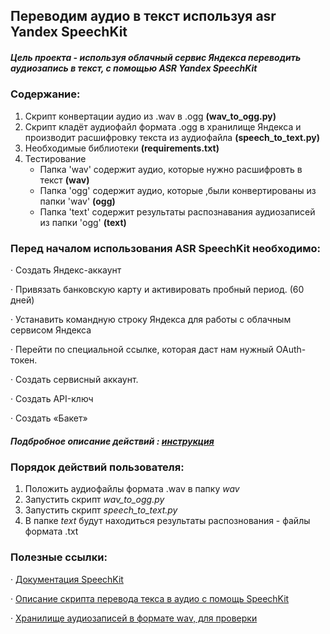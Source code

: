 ## Переводим аудио в текст используя asr Yandex SpeechKit

##### Цель проекта - используя облачный сервис Яндекса переводить аудиозапись в текст, с помощью *ASR Yandex SpeechKit*

### Содержание:
1. Скрипт конвертации аудио из .wav в .ogg **(wav_to_ogg.py)**
2. Скрипт кладёт аудиофайл формата .ogg в хранилище Яндекса и  производит расшифровку текста из аудиофайла **(speech_to_text.py)**
3. Необходимые библиотеки **(requirements.txt)**
4. Тестирование 
    * Папка 'wav' содержит аудио, которые нужно расшифровть в текст **(wav)** 
    * Папка 'ogg' содержит аудио, которые ,были конвертированы из папки 'wav' **(ogg)**
    * Папка 'text' содержит результаты распознавания аудиозаписей из папки 'ogg' **(text)**

### Перед началом использования ASR SpeechKit необходимо:
· Создать Яндекс-аккаунт

· Привязать банковскую карту и активировать пробный период. (60 дней)

· Устанавить командную строку Яндекса для работы с облачным сервисом Яндекса 

· Перейти по специальной ссылке, которая даст нам нужный OAuth-токен.

· Создать сервисный аккаунт.

· Создать API-ключ

· Создать «Бакет»

##### Подбробное описание действий : [инструкция](https://thecode.media/stt-cloud/)

### Порядок действий пользователя:
1. Положить аудиофайлы формата .wav в папку *wav*
2. Запустить скрипт *wav_to_ogg.py*
3. Запустить скрипт *speech_to_text.py*
4. В папке *text* будут находиться результаты распознования - файлы формата .txt 



### Полезные ссылки: 

· [Документация SpeechKit](https://cloud.yandex.ru/docs/speechkit/stt/)

· [Описание скрипта перевода текса в аудио с помощь SpeechKit](https://thecode.media/stt-python/)

· [Хранилище аудиозаписей в формате wav, для проверки](https://zvukogram.com/category/razgovoryi-lyudey/)
